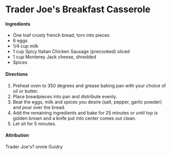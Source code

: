 # Trader Joe's Breakfast Casserole

#### Ingredients

* One loaf crusty french bread, torn into pieces
* 6 eggs
* 1/4 cup milk
* 1 cup Spicy Italian Chicken Sausage (precooked) sliced
* 1 cup Monterey Jack cheese, shredded
* Spices

#### Directions

1. Preheat oven to 350 degrees and grease baking pan with your choice of oil or butter.
2. Place breadpieces into pan and distribute evenly.
3. Beat the eggs, milk and spices you desire (salt, pepper, garlic powder) and pour over the bread.
4. Add the remaining ingredients and bake for 25 minutes or until top is golden brown and a knife put into center comes out clean.
5. Let sit for 5 minutes.

#### Attribution

Trader Joe's?
onnie Guidry
